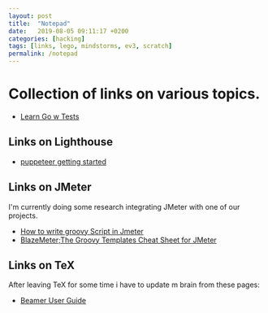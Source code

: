 ```yaml
---
layout: post
title:  "Notepad"
date:   2019-08-05 09:11:17 +0200
categories: [hacking]
tags: [links, lego, mindstorms, ev3, scratch]
permalink: /notepad
---
```

# Collection of links on various topics.
* [Learn Go w Tests](https://quii.gitbook.io/learn-go-with-tests/)

## Links on Lighthouse
* [puppeteer getting started](https://developers.google.com/web/tools/puppeteer/get-started)

## Links on JMeter

I'm currently doing some research integrating JMeter with one of our projects.

* [How to write groovy Script in Jmeter](https://stackoverflow.com/questions/54528329/how-to-write-groovy-script-in-jmeter)
* [BlazeMeter;The Groovy Templates Cheat Sheet for JMeter](https://www.blazemeter.com/blog/the-groovy-templates-cheat-sheet-for-jmeter/)

## Links on TeX

After leaving TeX for some time i have to update m brain from these pages:

* [Beamer User Guide](http://mirror.physik-pool.tu-berlin.de/pub/CTAN/macros/latex/contrib/beamer/doc/beameruserguide.pdf)

